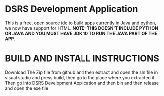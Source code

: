 # DSRS Development Application

This is a free, open source ide to build apps currently in Java and python, we now have support for HTML. <b>NOTE: THIS DOESN'T INCLUDE PYTHON OR JAVA AND YOU MUST HAVE JDK 10 TO RUN THE JAVA PART OF THE APP.</b>

# BUILD AND INSTALL INSTRUCTIONS
Download The Zip file from github and then extract and open the sln file in visual studio and press build, then go to the place where you extracted it. Then go into DSRS Development Application and then bin and then release and open the exe file